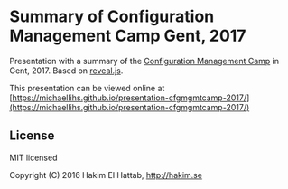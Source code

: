 # Summary of Configuration Management Camp Gent, 2017

Presentation with a summary of the [Configuration Management Camp](http://cfgmgmtcamp.eu) in Gent, 2017. Based on [reveal.js](https://github.com/hakimel/reveal.js).

This presentation can be viewed online at [https://michaellihs.github.io/presentation-cfgmgmtcamp-2017/](https://michaellihs.github.io/presentation-cfgmgmtcamp-2017/)

## License

MIT licensed

Copyright (C) 2016 Hakim El Hattab, http://hakim.se
